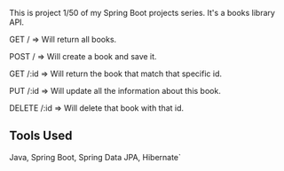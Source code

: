 This is project 1/50 of my Spring Boot projects series. It's a books library API.

GET / => Will return all books.

POST / => Will create a book and save it.

GET /:id => Will return the book that match that specific id.

PUT /:id => Will update all the information about this book.

DELETE /:id => Will delete that book with that id.

## Tools Used
Java, Spring Boot, Spring Data JPA, Hibernate`
